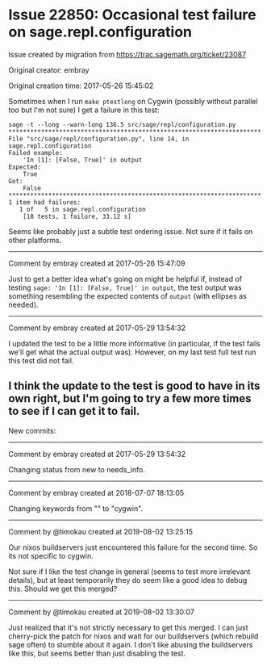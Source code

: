 # Issue 22850: Occasional test failure on sage.repl.configuration

Issue created by migration from https://trac.sagemath.org/ticket/23087

Original creator: embray

Original creation time: 2017-05-26 15:45:02

Sometimes when I run `make ptestlong` on Cygwin (possibly without parallel too but I'm not sure) I get a failure in this test:


```
sage -t --long --warn-long 136.5 src/sage/repl/configuration.py
**********************************************************************
File "src/sage/repl/configuration.py", line 14, in sage.repl.configuration
Failed example:
    'In [1]: [False, True]' in output
Expected:
    True
Got:
    False
**********************************************************************
1 item had failures:
   1 of   5 in sage.repl.configuration
    [18 tests, 1 failure, 33.12 s]
```


Seems like probably just a subtle test ordering issue.  Not sure if it fails on other platforms.


---

Comment by embray created at 2017-05-26 15:47:09

Just to get a better idea what's going on might be helpful if, instead of testing `sage: 'In [1]: [False, True]' in output`, the test output was something resembling the expected contents of `output` (with ellipses as needed).


---

Comment by embray created at 2017-05-29 13:54:32

I updated the test to be a little more informative (in particular, if the test fails we'll get what the actual output was).  However, on my last test full test run this test did not fail.

I think the update to the test is good to have in its own right, but I'm going to try a few more times to see if I can get it to fail.
----
New commits:


---

Comment by embray created at 2017-05-29 13:54:32

Changing status from new to needs_info.


---

Comment by embray created at 2018-07-07 18:13:05

Changing keywords from "" to "cygwin".


---

Comment by @timokau created at 2019-08-02 13:25:15

Our nixos buildservers just encountered this failure for the second time. So its not specific to cygwin.

Not sure if I like the test change in general (seems to test more irrelevant details), but at least temporarily they do seem like a good idea to debug this. Should we get this merged?


---

Comment by @timokau created at 2019-08-02 13:30:07

Just realized that it's not strictly necessary to get this merged. I can just cherry-pick the patch for nixos and wait for our buildservers (which rebuild sage often) to stumble about it again. I don't like abusing the buildservers like this, but seems better than just disabling the test.
